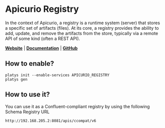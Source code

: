 # Apicurio Registry 

In the context of Apicurio, a registry is a runtime system (server) that stores a specific set of artifacts (files). At its core, a registry provides the ability to add, update, and remove the artifacts from the store, typically via a remote API of some kind (often a REST API). 

**[Website](https://www.apicur.io/registry/)** | **[Documentation](https://www.apicur.io/registry/docs/apicurio-registry/2.0.1.Final/index.html)** | **[GitHub](https://github.com/Apicurio/apicurio-registry)**

## How to enable?

```
platys init --enable-services APICURIO_REGISTRY
platys gen
```

## How to use it?

You can use it as a Confluent-compliant registry by using the following Schema Registry URL

```
http://192.168.205.2:8081/apis/ccompat/v6
```
